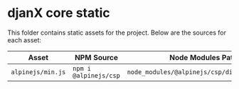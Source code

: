 # djanX core static

This folder contains static assets for the project. Below are the sources for each asset:

| Asset             | NPM Source            | Node Modules Path                            | CDN Source                                                         |
| ----------------- | --------------------- | -------------------------------------------- | ------------------------------------------------------------------ |
| `alpinejs/min.js` | `npm i @alpinejs/csp` | `node_modules/@alpinejs/csp/dist/cdn.min.js` | `https://cdn.jsdelivr.net/npm/@alpinejs/csp@3.x.x/dist/cdn.min.js` |
